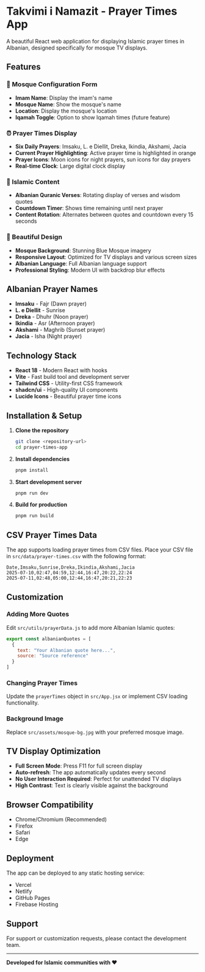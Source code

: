 # Takvimi i Namazit - Prayer Times App

A beautiful React web application for displaying Islamic prayer times in Albanian, designed specifically for mosque TV displays.

## Features

### 🕌 Mosque Configuration Form
- **Imam Name**: Display the imam's name
- **Mosque Name**: Show the mosque's name
- **Location**: Display the mosque's location
- **Iqamah Toggle**: Option to show Iqamah times (future feature)

### ⏰ Prayer Times Display
- **Six Daily Prayers**: Imsaku, L. e Diellit, Dreka, Ikindia, Akshami, Jacia
- **Current Prayer Highlighting**: Active prayer time is highlighted in orange
- **Prayer Icons**: Moon icons for night prayers, sun icons for day prayers
- **Real-time Clock**: Large digital clock display

### 📖 Islamic Content
- **Albanian Quranic Verses**: Rotating display of verses and wisdom quotes
- **Countdown Timer**: Shows time remaining until next prayer
- **Content Rotation**: Alternates between quotes and countdown every 15 seconds

### 🎨 Beautiful Design
- **Mosque Background**: Stunning Blue Mosque imagery
- **Responsive Layout**: Optimized for TV displays and various screen sizes
- **Albanian Language**: Full Albanian language support
- **Professional Styling**: Modern UI with backdrop blur effects

## Albanian Prayer Names

- **Imsaku** - Fajr (Dawn prayer)
- **L. e Diellit** - Sunrise
- **Dreka** - Dhuhr (Noon prayer)
- **Ikindia** - Asr (Afternoon prayer)
- **Akshami** - Maghrib (Sunset prayer)
- **Jacia** - Isha (Night prayer)

## Technology Stack

- **React 18** - Modern React with hooks
- **Vite** - Fast build tool and development server
- **Tailwind CSS** - Utility-first CSS framework
- **shadcn/ui** - High-quality UI components
- **Lucide Icons** - Beautiful prayer time icons

## Installation & Setup

1. **Clone the repository**
   ```bash
   git clone <repository-url>
   cd prayer-times-app
   ```

2. **Install dependencies**
   ```bash
   pnpm install
   ```

3. **Start development server**
   ```bash
   pnpm run dev
   ```

4. **Build for production**
   ```bash
   pnpm run build
   ```

## CSV Prayer Times Data

The app supports loading prayer times from CSV files. Place your CSV file in `src/data/prayer-times.csv` with the following format:

```csv
Date,Imsaku,Sunrise,Dreka,Ikindia,Akshami,Jacia
2025-07-10,02:47,04:59,12:44,16:47,20:22,22:24
2025-07-11,02:48,05:00,12:44,16:47,20:21,22:23
```

## Customization

### Adding More Quotes
Edit `src/utils/prayerData.js` to add more Albanian Islamic quotes:

```javascript
export const albanianQuotes = [
  {
    text: "Your Albanian quote here...",
    source: "Source reference"
  }
]
```

### Changing Prayer Times
Update the `prayerTimes` object in `src/App.jsx` or implement CSV loading functionality.

### Background Image
Replace `src/assets/mosque-bg.jpg` with your preferred mosque image.

## TV Display Optimization

- **Full Screen Mode**: Press F11 for full screen display
- **Auto-refresh**: The app automatically updates every second
- **No User Interaction Required**: Perfect for unattended TV displays
- **High Contrast**: Text is clearly visible against the background

## Browser Compatibility

- Chrome/Chromium (Recommended)
- Firefox
- Safari
- Edge

## Deployment

The app can be deployed to any static hosting service:

- Vercel
- Netlify
- GitHub Pages
- Firebase Hosting

## Support

For support or customization requests, please contact the development team.

---

**Developed for Islamic communities with ❤️**

